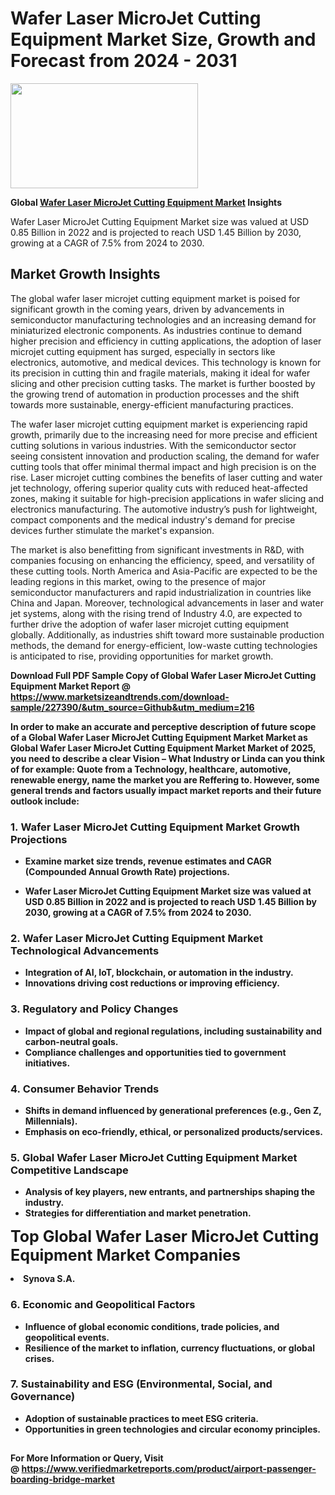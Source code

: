 <H1>Wafer Laser MicroJet Cutting Equipment Market Size, Growth and Forecast from 2024 - 2031</H1><img class="aligncenter size-medium wp-image-584254" src="https://thirdeyenews.in/wp-content/uploads/2024/09/Global-Market-Research-300x168.jpeg" alt="" width="300" height="168" /><p><strong>Global&nbsp;<a href="https://www.marketsizeandtrends.com/download-sample/227390/&amp;utm_source=Github&utm_medium=216">Wafer Laser MicroJet Cutting Equipment Market</a> Insights</strong></p><p>Wafer Laser MicroJet Cutting Equipment Market size was valued at USD 0.85 Billion in 2022 and is projected to reach USD 1.45 Billion by 2030, growing at a CAGR of 7.5% from 2024 to 2030.</p><p><h2>Market Growth Insights</h2> <p>The global wafer laser microjet cutting equipment market is poised for significant growth in the coming years, driven by advancements in semiconductor manufacturing technologies and an increasing demand for miniaturized electronic components. As industries continue to demand higher precision and efficiency in cutting applications, the adoption of laser microjet cutting equipment has surged, especially in sectors like electronics, automotive, and medical devices. This technology is known for its precision in cutting thin and fragile materials, making it ideal for wafer slicing and other precision cutting tasks. The market is further boosted by the growing trend of automation in production processes and the shift towards more sustainable, energy-efficient manufacturing practices.</p> <p><strong></strong></p> <p>The wafer laser microjet cutting equipment market is experiencing rapid growth, primarily due to the increasing need for more precise and efficient cutting solutions in various industries. With the semiconductor sector seeing consistent innovation and production scaling, the demand for wafer cutting tools that offer minimal thermal impact and high precision is on the rise. Laser microjet cutting combines the benefits of laser cutting and water jet technology, offering superior quality cuts with reduced heat-affected zones, making it suitable for high-precision applications in wafer slicing and electronics manufacturing. The automotive industry’s push for lightweight, compact components and the medical industry's demand for precise devices further stimulate the market's expansion.</p> <p>The market is also benefitting from significant investments in R&D, with companies focusing on enhancing the efficiency, speed, and versatility of these cutting tools. North America and Asia-Pacific are expected to be the leading regions in this market, owing to the presence of major semiconductor manufacturers and rapid industrialization in countries like China and Japan. Moreover, technological advancements in laser and water jet systems, along with the rising trend of Industry 4.0, are expected to further drive the adoption of wafer laser microjet cutting equipment globally. Additionally, as industries shift toward more sustainable production methods, the demand for energy-efficient, low-waste cutting technologies is anticipated to rise, providing opportunities for market growth.</p> <p><strong></p><p><span class=""><strong>Download Full PDF Sample Copy of Global Wafer Laser MicroJet Cutting Equipment Market Report</strong> @ <a href="https://www.marketsizeandtrends.com/download-sample/227390/&amp;utm_source=Github&utm_medium=216" target="_blank">https://www.marketsizeandtrends.com/download-sample/227390/&amp;utm_source=Github&utm_medium=216</a></span></p><p>In order to make an accurate and perceptive description of future scope of a Global&nbsp;Wafer Laser MicroJet Cutting Equipment Market Market as Global&nbsp;Wafer Laser MicroJet Cutting Equipment Market Market of 2025, you need to describe a clear Vision &ndash; What Industry or Linda can you think of for example: Quote from a Technology, healthcare, automotive, renewable energy, name the market you are Reffering to. However, some general trends and factors usually impact market reports and their future outlook include:</p><h3>1.&nbsp;<strong>Wafer Laser MicroJet Cutting Equipment Market Growth Projections</strong></h3><ul><li>Examine market size trends, revenue estimates and CAGR (Compounded Annual Growth Rate) projections.</li><li><p>Wafer Laser MicroJet Cutting Equipment Market size was valued at USD 0.85 Billion in 2022 and is projected to reach USD 1.45 Billion by 2030, growing at a CAGR of 7.5% from 2024 to 2030.</p></li></ul><h3>2.&nbsp;<strong>Wafer Laser MicroJet Cutting Equipment Market Technological Advancements</strong></h3><ul><li>Integration of AI, IoT, blockchain, or automation in the industry.</li><li>Innovations driving cost reductions or improving efficiency.</li></ul><h3>3.&nbsp;<strong>Regulatory and Policy Changes</strong></h3><ul><li>Impact of global and regional regulations, including sustainability and carbon-neutral goals.</li><li>Compliance challenges and opportunities tied to government initiatives.</li></ul><h3>4.&nbsp;<strong>Consumer Behavior Trends</strong></h3><ul><li>Shifts in demand influenced by generational preferences (e.g., Gen Z, Millennials).</li><li>Emphasis on eco-friendly, ethical, or personalized products/services.</li></ul><h3>5.&nbsp;<strong>Global Wafer Laser MicroJet Cutting Equipment Market Competitive Landscape</strong></h3><ul><li>Analysis of key players, new entrants, and partnerships shaping the industry.</li><li>Strategies for differentiation and market penetration.</li></ul><p data-pm-slice="1 1 []"><span style="color: inherit; font-family: inherit; font-size: 25px;">Top Global Wafer Laser MicroJet Cutting Equipment Market Companies</span></p><div class="" data-test-id=""><p><li>Synova S.A.</li></p></div><h3>6.&nbsp;<strong>Economic and Geopolitical Factors</strong></h3><ul><li>Influence of global economic conditions, trade policies, and geopolitical events.</li><li>Resilience of the market to inflation, currency fluctuations, or global crises.</li></ul><h3>7.&nbsp;<strong>Sustainability and ESG (Environmental, Social, and Governance)</strong></h3><ul><li>Adoption of sustainable practices to meet ESG criteria.</li><li>Opportunities in green technologies and circular economy principles.</li></ul><h2><strong style="font-size: 14px;">For More Information or Query, Visit @&nbsp;</strong><a style="background-color: #ffffff; font-size: 14px;" href="https://www.marketsizeandtrends.com/report/wafer-laser-microjet-cutting-equipment-market/" target="_blank">https://www.verifiedmarketreports.com/product/airport-passenger-boarding-bridge-market</a></h2>
